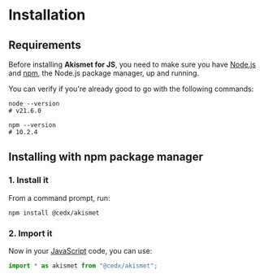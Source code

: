 # Installation

## Requirements
Before installing **Akismet for JS**, you need to make sure you have [Node.js](https://nodejs.org)
and [npm](https://www.npmjs.com), the Node.js package manager, up and running.
		
You can verify if you're already good to go with the following commands:

```shell
node --version
# v21.6.0

npm --version
# 10.2.4
```

## Installing with npm package manager

### 1. Install it
From a command prompt, run:

```shell
npm install @cedx/akismet
```

### 2. Import it
Now in your [JavaScript](https://developer.mozilla.org/docs/Web/JavaScript) code, you can use:

```js
import * as akismet from "@cedx/akismet";
```
